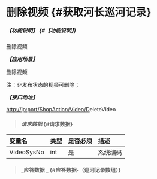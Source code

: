 # 删除视频 {#获取河长巡河记录}

##### _【功能说明】_ {#【功能说明】}

删除视频

_**【应用场景】**_

删除视频

注：非发布状态的视频可删除；

_**【接口地址】**_

[http://ip:port/ShopAction/Video/D](http://ip:port/HMQuery/PatrolRiver/GetPatrolRivers)eleteVideo

> #### _请求数据_ {#请求数据}

| 变量名 | 类型 | 是否必须 | 描述 |
| :--- | :--- | :--- | :--- |
| VideoSysNo | int | 是 | 系统编码 |

> #### _应答数据 _ {#应答数据-（巡河记录数组）}



